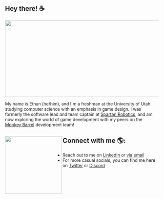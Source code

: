 ## Hey there! ☕

<img src="https://user-images.githubusercontent.com/32210765/162137125-187b9828-dbe7-452e-8126-0cd68346993f.gif" width="960" height="250"/>


My name is Ethan (he/him), and I'm a freshman at the University of Utah studying computer science with an emphasis in game design.
I was formerly the software lead and team captain at [Spartan Robotics](https://github.com/Team997Coders), and am now exploring the world of game development with my peers on the [Monkey Barrel](https://github.com/MonkeyBarrelDevs) development team!


## Connect with me 🌎: <img align="left" width="185.6" height="187.6" src="https://user-images.githubusercontent.com/32210765/162138843-13c4562e-c94f-4bfe-9ee8-fd645bdd6863.png"></a>
- Reach out to me on <a href="https://www.linkedin.com/in/ethan-boggs-6b49381b0/">LinkedIn</a> or <a href="mailto:ethanbeez@gmail.com">via email</a>
- For more casual socials, you can find me here on <a href="https://twitter.com/ethanbeez/">Twitter</a> or <a href="https://discordapp.com/users/209828568442732544/">Discord</a>
<!-- Make a website! -->
